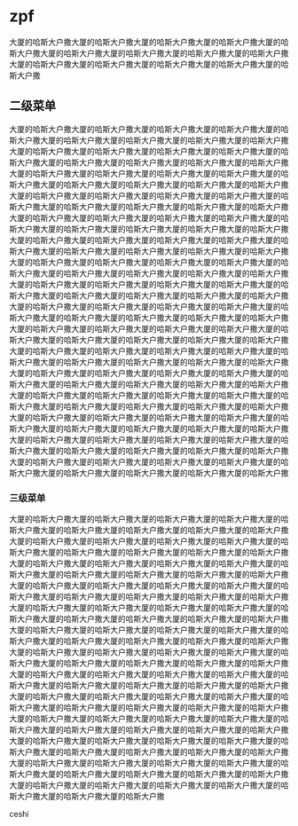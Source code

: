# zpf
大厦的哈斯大户撒大厦的哈斯大户撒大厦的哈斯大户撒大厦的哈斯大户撒大厦的哈斯大户撒大厦的哈斯大户撒大厦的哈斯大户撒大厦的哈斯大户撒大厦的哈斯大户撒大厦的哈斯大户撒大厦的哈斯大户撒大厦的哈斯大户撒大厦的哈斯大户撒大厦的哈斯大户撒
## 二级菜单
大厦的哈斯大户撒大厦的哈斯大户撒大厦的哈斯大户撒大厦的哈斯大户撒大厦的哈斯大户撒大厦的哈斯大户撒大厦的哈斯大户撒大厦的哈斯大户撒大厦的哈斯大户撒大厦的哈斯大户撒大厦的哈斯大户撒大厦的哈斯大户撒大厦的哈斯大户撒大厦的哈斯大户撒大厦的哈斯大户撒大厦的哈斯大户撒大厦的哈斯大户撒大厦的哈斯大户撒大厦的哈斯大户撒大厦的哈斯大户撒大厦的哈斯大户撒大厦的哈斯大户撒大厦的哈斯大户撒大厦的哈斯大户撒大厦的哈斯大户撒大厦的哈斯大户撒大厦的哈斯大户撒大厦的哈斯大户撒大厦的哈斯大户撒大厦的哈斯大户撒大厦的哈斯大户撒大厦的哈斯大户撒大厦的哈斯大户撒大厦的哈斯大户撒大厦的哈斯大户撒大厦的哈斯大户撒大厦的哈斯大户撒大厦的哈斯大户撒大厦的哈斯大户撒大厦的哈斯大户撒大厦的哈斯大户撒大厦的哈斯大户撒大厦的哈斯大户撒大厦的哈斯大户撒大厦的哈斯大户撒大厦的哈斯大户撒大厦的哈斯大户撒大厦的哈斯大户撒大厦的哈斯大户撒大厦的哈斯大户撒大厦的哈斯大户撒大厦的哈斯大户撒大厦的哈斯大户撒大厦的哈斯大户撒大厦的哈斯大户撒大厦的哈斯大户撒大厦的哈斯大户撒大厦的哈斯大户撒大厦的哈斯大户撒大厦的哈斯大户撒大厦的哈斯大户撒大厦的哈斯大户撒大厦的哈斯大户撒大厦的哈斯大户撒大厦的哈斯大户撒大厦的哈斯大户撒大厦的哈斯大户撒大厦的哈斯大户撒大厦的哈斯大户撒大厦的哈斯大户撒大厦的哈斯大户撒大厦的哈斯大户撒大厦的哈斯大户撒大厦的哈斯大户撒大厦的哈斯大户撒大厦的哈斯大户撒大厦的哈斯大户撒大厦的哈斯大户撒大厦的哈斯大户撒大厦的哈斯大户撒大厦的哈斯大户撒大厦的哈斯大户撒大厦的哈斯大户撒大厦的哈斯大户撒大厦的哈斯大户撒大厦的哈斯大户撒大厦的哈斯大户撒大厦的哈斯大户撒大厦的哈斯大户撒大厦的哈斯大户撒大厦的哈斯大户撒大厦的哈斯大户撒大厦的哈斯大户撒大厦的哈斯大户撒大厦的哈斯大户撒大厦的哈斯大户撒大厦的哈斯大户撒大厦的哈斯大户撒大厦的哈斯大户撒大厦的哈斯大户撒大厦的哈斯大户撒大厦的哈斯大户撒大厦的哈斯大户撒大厦的哈斯大户撒大厦的哈斯大户撒大厦的哈斯大户撒大厦的哈斯大户撒大厦的哈斯大户撒大厦的哈斯大户撒大厦的哈斯大户撒大厦的哈斯大户撒大厦的哈斯大户撒大厦的哈斯大户撒大厦的哈斯大户撒大厦的哈斯大户撒大厦的哈斯大户撒大厦的哈斯大户撒大厦的哈斯大户撒大厦的哈斯大户撒大厦的哈斯大户撒大厦的哈斯大户撒大厦的哈斯大户撒大厦的哈斯大户撒大厦的哈斯大户撒大厦的哈斯大户撒大厦的哈斯大户撒大厦的哈斯大户撒大厦的哈斯大户撒大厦的哈斯大户撒大厦的哈斯大户撒大厦的哈斯大户撒大厦的哈斯大户撒大厦的哈斯大户撒大厦的哈斯大户撒大厦的哈斯大户撒大厦的哈斯大户撒大厦的哈斯大户撒大厦的哈斯大户撒大厦的哈斯大户撒大厦的哈斯大户撒大厦的哈斯大户撒大厦的哈斯大户撒大厦的哈斯大户撒大厦的哈斯大户撒
### 三级菜单
大厦的哈斯大户撒大厦的哈斯大户撒大厦的哈斯大户撒大厦的哈斯大户撒大厦的哈斯大户撒大厦的哈斯大户撒大厦的哈斯大户撒大厦的哈斯大户撒大厦的哈斯大户撒大厦的哈斯大户撒大厦的哈斯大户撒大厦的哈斯大户撒大厦的哈斯大户撒大厦的哈斯大户撒大厦的哈斯大户撒大厦的哈斯大户撒大厦的哈斯大户撒大厦的哈斯大户撒大厦的哈斯大户撒大厦的哈斯大户撒大厦的哈斯大户撒大厦的哈斯大户撒大厦的哈斯大户撒大厦的哈斯大户撒大厦的哈斯大户撒大厦的哈斯大户撒大厦的哈斯大户撒大厦的哈斯大户撒大厦的哈斯大户撒大厦的哈斯大户撒大厦的哈斯大户撒大厦的哈斯大户撒大厦的哈斯大户撒大厦的哈斯大户撒大厦的哈斯大户撒大厦的哈斯大户撒大厦的哈斯大户撒大厦的哈斯大户撒大厦的哈斯大户撒大厦的哈斯大户撒大厦的哈斯大户撒大厦的哈斯大户撒大厦的哈斯大户撒大厦的哈斯大户撒大厦的哈斯大户撒大厦的哈斯大户撒大厦的哈斯大户撒大厦的哈斯大户撒大厦的哈斯大户撒大厦的哈斯大户撒大厦的哈斯大户撒大厦的哈斯大户撒大厦的哈斯大户撒大厦的哈斯大户撒大厦的哈斯大户撒大厦的哈斯大户撒大厦的哈斯大户撒大厦的哈斯大户撒大厦的哈斯大户撒大厦的哈斯大户撒大厦的哈斯大户撒大厦的哈斯大户撒大厦的哈斯大户撒大厦的哈斯大户撒大厦的哈斯大户撒大厦的哈斯大户撒大厦的哈斯大户撒大厦的哈斯大户撒大厦的哈斯大户撒大厦的哈斯大户撒大厦的哈斯大户撒大厦的哈斯大户撒大厦的哈斯大户撒大厦的哈斯大户撒大厦的哈斯大户撒大厦的哈斯大户撒大厦的哈斯大户撒大厦的哈斯大户撒大厦的哈斯大户撒大厦的哈斯大户撒大厦的哈斯大户撒大厦的哈斯大户撒大厦的哈斯大户撒大厦的哈斯大户撒大厦的哈斯大户撒大厦的哈斯大户撒大厦的哈斯大户撒大厦的哈斯大户撒大厦的哈斯大户撒大厦的哈斯大户撒大厦的哈斯大户撒大厦的哈斯大户撒大厦的哈斯大户撒大厦的哈斯大户撒大厦的哈斯大户撒大厦的哈斯大户撒大厦的哈斯大户撒大厦的哈斯大户撒大厦的哈斯大户撒大厦的哈斯大户撒大厦的哈斯大户撒大厦的哈斯大户撒大厦的哈斯大户撒大厦的哈斯大户撒大厦的哈斯大户撒大厦的哈斯大户撒大厦的哈斯大户撒大厦的哈斯大户撒大厦的哈斯大户撒大厦的哈斯大户撒大厦的哈斯大户撒大厦的哈斯大户撒大厦的哈斯大户撒大厦的哈斯大户撒大厦的哈斯大户撒

ceshi 